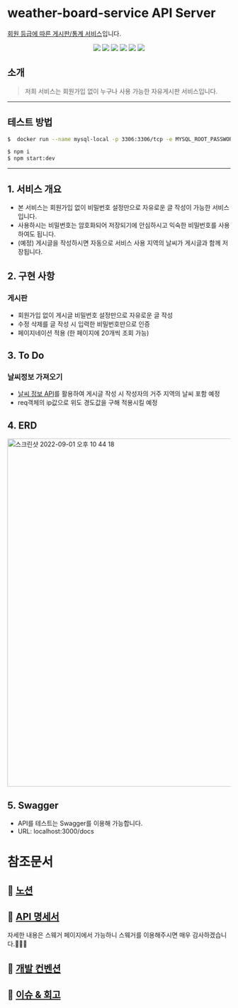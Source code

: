 # weather-board-service API Server

[회원 등급에 따른 게시판/통계 서비스](https://drive.google.com/file/d/1OyHiyNyUQCFw7oOuq50S4UZQouj7RvE2/view?usp=sharing)입니다.

<div align="center">
  <img src="https://img.shields.io/badge/node-16.17.0-339933?logo=node.js"> 
  <img src="https://img.shields.io/badge/NestJS-9.0.0-E0234E?logo=NestJS"> 
  <img src="https://img.shields.io/badge/TypeScript-4.4.5-3178C6?logo=typescript"> 
  <img src="https://img.shields.io/badge/MySQL-8.0.11-4479A1?logo=mysql"> 
  <img src="https://img.shields.io/badge/Swagger-6.1.0-DC382D?logo=swagger"> 
  <img src="https://img.shields.io/badge/TypeORM-0.3.9-010101"> 
</div>

## 소개

> 저희 서비스는 회원가입 없이 누구나 사용 가능한 자유게시판 서비스입니다.

---

## 테스트 방법

```bash
$  docker run --name mysql-local -p 3306:3306/tcp -e MYSQL_ROOT_PASSWORD=test -d mysql:8
```

```bash
$ npm i
$ npm start:dev
```

---

## 1. 서비스 개요

- 본 서비스는 회원가입 없이 비밀번호 설정만으로 자유로운 글 작성이 가능한 서비스입니다.
- 사용하시는 비밀번호는 암호화되어 저장되기에 안심하시고 익숙한 비밀번호를 사용하여도 됩니다.
- (예정) 게시글을 작성하시면 자동으로 서비스 사용 지역의 날씨가 게시글과 함께 저장됩니다.

## 2. 구현 사항

### 게시판

- 회원가입 없이 게시글 비밀번호 설정만으로 자유로운 글 작성
- 수정 삭제를 글 작성 시 입력한 비밀번호만으로 인증
- 페이지네이션 적용 (한 페이지에 20개씩 조회 가능)

## 3. To Do

### 날씨정보 가져오기

- [날씨 정보 API](https://www.weatherapi.com/)를 활용하여 게시글 작성 시 작성자의 거주 지역의 날씨 포함 예정
- req객체의 ip값으로 위도 경도값을 구해 적용시킬 예정

## 4. ERD

<img width="785" alt="스크린샷 2022-09-01 오후 10 44 18" src="https://user-images.githubusercontent.com/54757435/188878080-8da00b76-36ad-4b52-af1c-27c18c14d22e.png">
</br>

## 5. Swagger

- API를 테스트는 Swagger를 이용해 가능합니다.
- URL: localhost:3000/docs

# 참조문서

## 📒 [노션](https://www.notion.so/weather-board-service-2ebd55417dba4062aeaeb8cb71c9d0bc)

## 📒 [API 명세서](https://www.notion.so/4-API-9e3767fe01914b05bda9ae9a6062edf6)

자세한 내용은 스웨거 페이지에서 가능하니 스웨거를 이용해주시면 매우 감사하겠습니다.🙇🏻‍♂️

## 📌 [개발 컨벤션](https://www.notion.so/2-Convention-Code-2d3b30df5e6c4ddcbcce98ab2eb58752)

## 🥵 [이슈 & 회고](https://www.notion.so/05d7a80c47224d92962f34e112a3b623)
